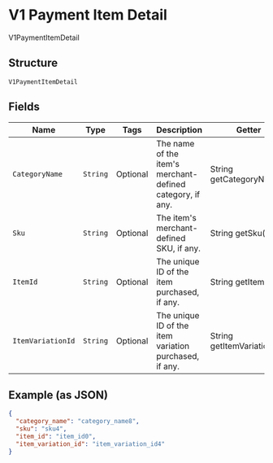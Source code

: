 
# V1 Payment Item Detail

V1PaymentItemDetail

## Structure

`V1PaymentItemDetail`

## Fields

| Name | Type | Tags | Description | Getter |
|  --- | --- | --- | --- | --- |
| `CategoryName` | `String` | Optional | The name of the item's merchant-defined category, if any. | String getCategoryName() |
| `Sku` | `String` | Optional | The item's merchant-defined SKU, if any. | String getSku() |
| `ItemId` | `String` | Optional | The unique ID of the item purchased, if any. | String getItemId() |
| `ItemVariationId` | `String` | Optional | The unique ID of the item variation purchased, if any. | String getItemVariationId() |

## Example (as JSON)

```json
{
  "category_name": "category_name8",
  "sku": "sku4",
  "item_id": "item_id0",
  "item_variation_id": "item_variation_id4"
}
```

